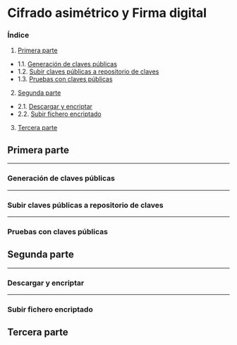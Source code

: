 # Cifrado asimétrico y Firma digital

### Índice
1. [Primera parte](#primera-parte)
- 1.1. [Generación de claves públicas](#generación-de-claves-públicas)
- 1.2. [Subir claves públicas a repositorio de claves](#subir-claves-públicas-a-repositorio-de-claves)
- 1.3. [Pruebas con claves públicas](#pruebas-con-claves-públicas)
2. [Segunda parte](#segunda-parte)
- 2.1. [Descargar y encriptar](#descargar-y-encriptar)
- 2.2. [Subir fichero encriptado](#subir-fichero-encriptado)
3. [Tercera parte](#tercera-parte)


## Primera parte

---
### Generación de claves públicas

---
### Subir claves públicas a repositorio de claves

---
### Pruebas con claves públicas


## Segunda parte

---
### Descargar y encriptar

---
### Subir fichero encriptado


## Tercera parte
